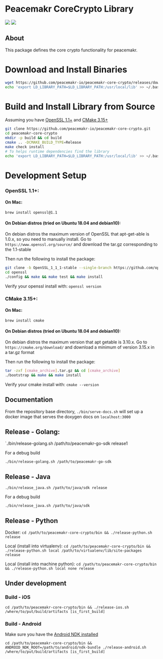 # Peacemakr CoreCrypto Library
![](https://github.com/peacemakr-io/peacemakr-core-crypto/workflows/Build%20and%20Test/badge.svg) ![](https://github.com/peacemakr-io/peacemakr-core-crypto/workflows/Upload%20Release%20Asset/badge.svg)

## About
This package defines the core crypto functionality for peacemakr.

# Download and Install Binaries
```bash
wget https://github.com/peacemakr-io/peacemakr-core-crypto/releases/download/latest/libpeacemakr-core-crypto-<os>-<arch>.tar.gz -O /usr/local
echo 'export LD_LIBRARY_PATH=$LD_LIBRARY_PATH:/usr/local/lib' >> ~/.bashrc
```

# Build and Install Library from Source
Assuming you have [OpenSSL 1.1+](#openssl-11) and [CMake 3.15+](#cmake-315) 
```bash
git clone https://github.com/peacemakr-io/peacemakr-core-crypto.git
cd peacemakr-core-crypto
mkdir -p build && cd build
cmake .. -DCMAKE_BUILD_TYPE=Release
make check install
# To helps runtime dependencies find the library
echo 'export LD_LIBRARY_PATH=$LD_LIBRARY_PATH:/usr/local/lib' >> ~/.bashrc
```

# Development Setup
### OpenSSL 1.1+:
#### On Mac:
`brew install openssl@1.1`

#### On Debian distros (tried on Ubuntu 18.04 and debian10):
On debian distros the maximum version of OpenSSL that apt-get-able is 1.0.x, so you need to manually install. 
Go to `https://www.openssl.org/source/` and download the tar.gz corresponding to the 1.1-stable

Then run the following to install the package:
```bash
git clone -b OpenSSL_1_1_1-stable --single-branch https://github.com/openssl/openssl.git
cd openssl
./config && make && make test && make install
```

Verify your openssl install with:
`openssl version`

### CMake 3.15+:
#### On Mac:
`brew install cmake`

#### On Debian distros (tried on Ubuntu 18.04 and debian10):
On debian distros the maximum version that apt getable is 3.10.x. 
Go to `https://cmake.org/download/` and download a minimum of version 3.15.x in a tar.gz format

Then run the following to install the package:
```bash
tar -zxf [cmake_archive].tar.gz && cd [cmake_archive]
./bootstrap && make && make install
```

Verify your cmake install with:
`cmake --version`

## Documentation
From the repository base directory,
`./bin/serve-docs.sh` will set up a docker image that serves the doxygen docs on `localhost:3000`

## Release - Golang:
`./bin/release-golang.sh /path/to/peacemakr-go-sdk release1

For a debug build

`./bin/release-golang.sh /path/to/peacemakr-go-sdk`

## Release - Java
`./bin/release_java.sh /path/to/java/sdk release`

For a debug build

`./bin/release_java.sh /path/to/java/sdk`

## Release - Python
Docker:
`cd /path/to/peacemakr-core-crypto/bin && ./release-python.sh release`

Local (install into virtualenv):
`cd /path/to/peacemakr-core-crypto/bin && ./release-python.sh local /path/to/virtualenv/lib/site-packages release`

Local (install into machine python):
`cd /path/to/peacemakr-core-crypto/bin && ./release-python.sh local none release`

## Under development
### Build - iOS
`cd /path/to/peacemakr-core-crypto/bin && ./release-ios.sh /where/to/put/build/artifacts [is_first_build]`


### Build - Android
Make sure you have the [Android NDK installed](https://developer.android.com/ndk/guides)

`cd /path/to/peacemakr-core-crypto/bin && ANDROID_NDK_ROOT=/path/to/android/ndk-bundle ./release-android.sh /where/to/put/build/artifacts [is_first_build]`
